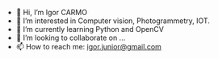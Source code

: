 - 👋 Hi, I’m Igor CARMO
- 👀 I’m interested in Computer vision, Photogrammetry, IOT.
- 🌱 I’m currently learning Python and OpenCV
- 💞️ I’m looking to collaborate on ...
- 📫 How to reach me: igor.junior@gmail.com

<!---
igorJSCARMO/igorJSCARMO is a ✨ special ✨ repository because its `README.md` (this file) appears on your GitHub profile.
You can click the Preview link to take a look at your changes.
--->
